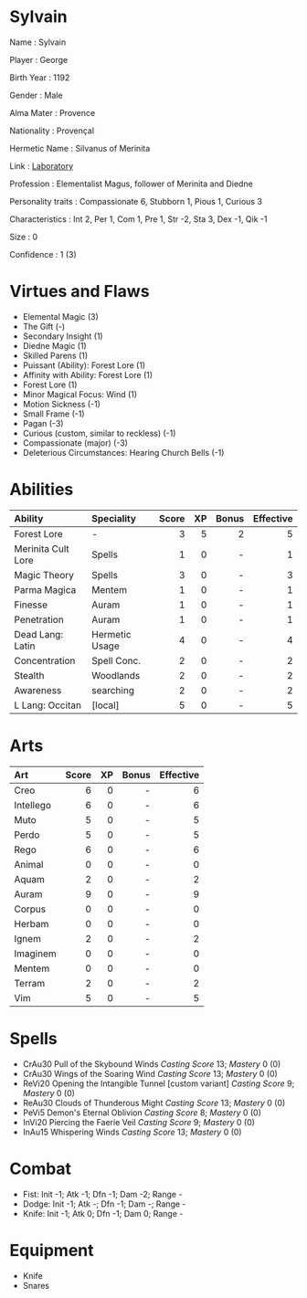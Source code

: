 # Sylvain

Name
: Sylvain

Player
: George

Birth Year
: 1192

Gender
: Male

Alma Mater
: Provence

Nationality
: Provençal

Hermetic Name
: Silvanus of Merinita

Link
: [Laboratory](Sylvain-Lab)

Profession
: Elementalist Magus, follower of Merinita and Diedne

Personality traits
: Compassionate 6, Stubborn 1, Pious 1, Curious 3

Characteristics
: Int 2, Per 1, Com 1, Pre 1, Str -2, Sta 3, Dex -1, Qik -1

Size
: 0

Confidence
: 1 (3)

# Virtues and Flaws

+ Elemental Magic (3)
+ The Gift (-)
+ Secondary Insight (1)
+ Diedne Magic (1)
+ Skilled Parens (1)
+ Puissant (Ability): Forest Lore (1)
+ Affinity with Ability: Forest Lore (1)
+ Forest Lore (1)
+ Minor Magical Focus: Wind (1)
+ Motion Sickness (-1)
+ Small Frame (-1)
+ Pagan (-3)
+ Curious (custom, similar to reckless) (-1)
+ Compassionate (major) (-3)
+ Deleterious Circumstances: Hearing Church Bells (-1)

# Abilities

| Ability              | Speciality      | Score |   XP | Bonus | Effective |
| :-                   | :-              |    -: |   -: |    -: |        -: |
| Forest Lore          | -               |     3 |    5 |     2 |         5 |
| Merinita Cult Lore   | Spells          |     1 |    0 |     - |         1 |
| Magic Theory         | Spells          |     3 |    0 |     - |         3 |
| Parma Magica         | Mentem          |     1 |    0 |     - |         1 |
| Finesse              | Auram           |     1 |    0 |     - |         1 |
| Penetration          | Auram           |     1 |    0 |     - |         1 |
| Dead Lang: Latin     | Hermetic Usage  |     4 |    0 |     - |         4 |
| Concentration        | Spell Conc.     |     2 |    0 |     - |         2 |
| Stealth              | Woodlands       |     2 |    0 |     - |         2 |
| Awareness            | searching       |     2 |    0 |     - |         2 |
| L Lang: Occitan      | [local]         |     5 |    0 |     - |         5 |
# Arts

| Art        | Score |   XP | Bonus | Effective |
| :-         |    -: |   -: |    -: |        -: |
| Creo       |     6 |    0 |     - |         6 |
| Intellego  |     6 |    0 |     - |         6 |
| Muto       |     5 |    0 |     - |         5 |
| Perdo      |     5 |    0 |     - |         5 |
| Rego       |     6 |    0 |     - |         6 |
| Animal     |     0 |    0 |     - |         0 |
| Aquam      |     2 |    0 |     - |         2 |
| Auram      |     9 |    0 |     - |         9 |
| Corpus     |     0 |    0 |     - |         0 |
| Herbam     |     0 |    0 |     - |         0 |
| Ignem      |     2 |    0 |     - |         2 |
| Imaginem   |     0 |    0 |     - |         0 |
| Mentem     |     0 |    0 |     - |         0 |
| Terram     |     2 |    0 |     - |         2 |
| Vim        |     5 |    0 |     - |         5 |
# Spells

+ CrAu30 Pull of the Skybound Winds *Casting Score* 13; *Mastery* 0 (0)
+ CrAu30 Wings of the Soaring Wind *Casting Score* 13; *Mastery* 0 (0)
+ ReVi20 Opening the Intangible Tunnel [custom variant] *Casting Score* 9; *Mastery* 0 (0)
+ ReAu30 Clouds of Thunderous Might *Casting Score* 13; *Mastery* 0 (0)
+ PeVi5 Demon's Eternal Oblivion *Casting Score* 8; *Mastery* 0 (0)
+ InVi20 Piercing the Faerie Veil *Casting Score* 9; *Mastery* 0 (0)
+ InAu15 Whispering Winds *Casting Score* 13; *Mastery* 0 (0)

# Combat

+ Fist: Init -1; Atk -1; Dfn -1; Dam -2; Range -
+ Dodge: Init -1; Atk -; Dfn -1; Dam -; Range -
+ Knife: Init -1; Atk 0; Dfn -1; Dam 0; Range -

# Equipment

+ Knife
+ Snares
